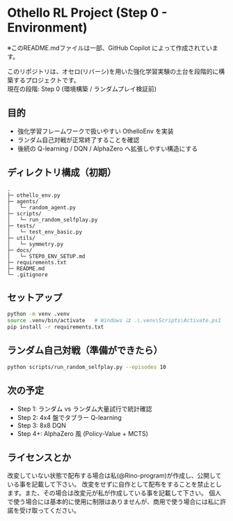# Othello RL Project (Step 0 - Environment)

※このREADME.mdファイルは一部、GitHub Copilot によって作成されています。

このリポジトリは、オセロ(リバーシ)を用いた強化学習実験の土台を段階的に構築するプロジェクトです。  
現在の段階: Step 0 (環境構築 / ランダムプレイ検証前)

## 目的
- 強化学習フレームワークで扱いやすい OthelloEnv を実装
- ランダム自己対戦が正常終了することを確認
- 後続の Q-learning / DQN / AlphaZero へ拡張しやすい構造にする

## ディレクトリ構成（初期）
```
.
├─ othello_env.py
├─ agents/
│   └─ random_agent.py
├─ scripts/
│   └─ run_random_selfplay.py
├─ tests/
│   └─ test_env_basic.py
├─ utils/
│   └─ symmetry.py
├─ docs/
│   └─ STEP0_ENV_SETUP.md
├─ requirements.txt
├─ README.md
└─ .gitignore
```

## セットアップ
```bash
python -m venv .venv
source .venv/bin/activate   # Windows は .\.venv\Scripts\Activate.ps1
pip install -r requirements.txt
```

## ランダム自己対戦（準備ができたら）
```bash
python scripts/run_random_selfplay.py --episodes 10
```

## 次の予定
- Step 1: ランダム vs ランダム大量試行で統計確認
- Step 2: 4x4 盤でタブラー Q-learning
- Step 3: 8x8 DQN
- Step 4+: AlphaZero 風 (Policy-Value + MCTS)

## ライセンスとか
改変していない状態で配布する場合は私(@Rino-program)が作成し、公開している事を記載して下さい。
改変をせずに自作として配布をすることを禁止とします。また、その場合は改変元が私が作成している事を記載して下さい。
個人で使う場合には基本的に使用に制限はありませんが、商用で使う場合には私に許諾を受け取ってください。